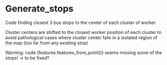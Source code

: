 # Generate_stops
Code finding closest 3 bus stops to the center of each cluster of worker.

Cluster centers are shifted to the closest worker position of each cluster to avoid pathological cases where cluster center falls in a isolated region of the map (too far from any existing stop) 

Warning: code (features.features_from_point()) seems missing some of the stops! -> to be fixed?

